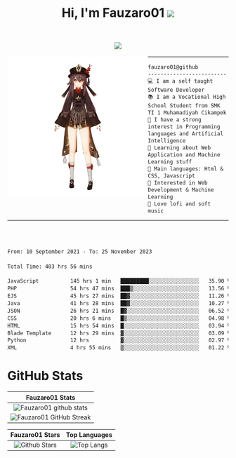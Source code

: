 <h1 align="center">
Hi, I'm Fauzaro01
  <img src="https://media.giphy.com/media/hvRJCLFzcasrR4ia7z/giphy.gif" width="30"></h1>
<br/>

<p align="center">
  <a href="https://github.com/DenverCoder1/readme-typing-svg"><img src="https://readme-typing-svg.herokuapp.com?lines=zZz;Full+Stack+Web+Developer;Student;Software%20Develover;Always%20learning%20new%20things&center=true&width=380&height=45"></a>
</p>

<img align="left" src="/assets/icon2.png" alt="Zeen" width="320" height="320" />
<hr>

```
fauzaro01@github
-------------------------
💻 I am a self taught Software Developer
📚 I am a Vocational High School Student from SMK TI 1 Muhamadiyah Cikampek
📝 I have a strong interest in Programming languages and Artificial Intelligence
🌱 Learning about Web Application and Machine Learning stuff
🌟 Main languages: Html & CSS, Javascript
🚩 Interested in Web Development & Machine Learning
🎵 Love lofi and soft music
```

<hr>
<br>
<br>
<div align="left">
<!--START_SECTION:waka-->

```txt
From: 10 September 2021 - To: 25 November 2023

Total Time: 403 hrs 56 mins

JavaScript          145 hrs 1 min   █████████░░░░░░░░░░░░░░░░   35.90 %
PHP                 54 hrs 47 mins  ███▒░░░░░░░░░░░░░░░░░░░░░   13.56 %
EJS                 45 hrs 27 mins  ██▓░░░░░░░░░░░░░░░░░░░░░░   11.26 %
Java                41 hrs 28 mins  ██▓░░░░░░░░░░░░░░░░░░░░░░   10.27 %
JSON                26 hrs 21 mins  █▓░░░░░░░░░░░░░░░░░░░░░░░   06.52 %
CSS                 20 hrs 6 mins   █▒░░░░░░░░░░░░░░░░░░░░░░░   04.98 %
HTML                15 hrs 54 mins  █░░░░░░░░░░░░░░░░░░░░░░░░   03.94 %
Blade Template      12 hrs 29 mins  ▓░░░░░░░░░░░░░░░░░░░░░░░░   03.09 %
Python              12 hrs          ▓░░░░░░░░░░░░░░░░░░░░░░░░   02.97 %
XML                 4 hrs 55 mins   ▒░░░░░░░░░░░░░░░░░░░░░░░░   01.22 %
```

<!--END_SECTION:waka-->
</div>

# GitHub Stats

|                                                            Fauzaro01 Stats                                                            |
| :--------------------------------------------------------------------------------------------------------------------------------------------: |
|        ![Fauzaro01 github stats](https://github-readme-stats.vercel.app/api?username=Fauzaro01&show_icons=true&theme=algolia)        |
|              ![Fauzaro01 GitHub Streak](https://github-readme-streak-stats.herokuapp.com/?user=Fauzaro01&theme=algolia)              |

|                                                                                              Fauzaro01 Stars                                                                                              |                                                           Top Languages                                                           |
| :----------------------------------------------------------------------------------------------------------------------------------------------------------------------------------------------------------------: | :-------------------------------------------------------------------------------------------------------------------------------: |
| ![Github Stars](https://github-readme-stats.vercel.app/api?username=Fauzaro01&show_icons=true&locale=en&count_private=true&hide_rank=true&custom_title=My%20GitHub%20Stats&disable_animations=true&theme=algolia) | ![Top Langs](https://github-readme-stats.vercel.app/api/top-langs/?username=Fauzaro01&langs_count=8&theme=algolia&layout=compact) |

